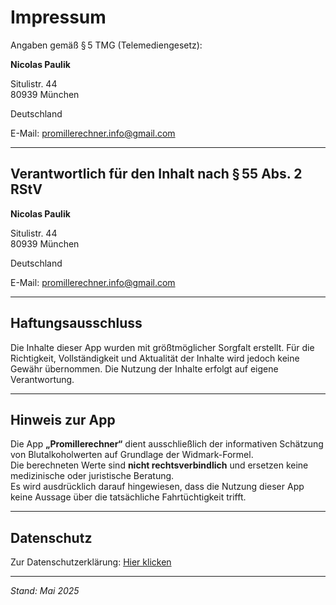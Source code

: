 
# Impressum

Angaben gemäß § 5 TMG (Telemediengesetz):

**Nicolas Paulik** 

Situlistr. 44  
80939 München 

Deutschland

E-Mail: promillerechner.info@gmail.com

---

## Verantwortlich für den Inhalt nach § 55 Abs. 2 RStV

**Nicolas Paulik**  

Situlistr. 44  
80939 München 

Deutschland

E-Mail: promillerechner.info@gmail.com

---

## Haftungsausschluss

Die Inhalte dieser App wurden mit größtmöglicher Sorgfalt erstellt. Für die Richtigkeit, Vollständigkeit und Aktualität der Inhalte wird jedoch keine Gewähr übernommen. Die Nutzung der Inhalte erfolgt auf eigene Verantwortung.

---

## Hinweis zur App

Die App **„Promillerechner“** dient ausschließlich der informativen Schätzung von Blutalkoholwerten auf Grundlage der Widmark-Formel.  
Die berechneten Werte sind **nicht rechtsverbindlich** und ersetzen keine medizinische oder juristische Beratung.  
Es wird ausdrücklich darauf hingewiesen, dass die Nutzung dieser App keine Aussage über die tatsächliche Fahrtüchtigkeit trifft.

---

## Datenschutz

Zur Datenschutzerklärung: [Hier klicken](https://github.com/NicolasP97/promillerechner/blob/main/datenschutz.md)

---

*Stand: Mai 2025*
